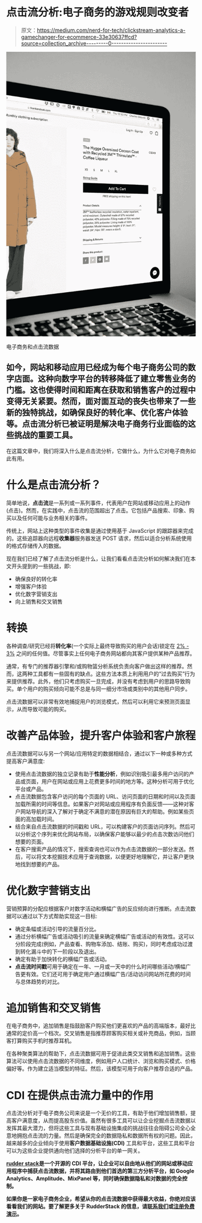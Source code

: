 # 点击流分析:电子商务的游戏规则改变者

> 原文：<https://medium.com/nerd-for-tech/clickstream-analytics-a-gamechanger-for-ecommerce-33e30637ffcd?source=collection_archive---------0----------------------->

![](img/f2c182abfb3928aa08ce08cd999c7b07.png)

电子商务和点击流数据

## 如今，网站和移动应用已经成为每个电子商务公司的数字店面。这种向数字平台的转移降低了建立零售业务的门槛。这也使得时间和距离在获取和销售客户的过程中变得无关紧要。然而，面对面互动的丧失也带来了一些新的独特挑战，如确保良好的转化率、优化客户体验等。点击流分析已被证明是解决电子商务行业面临的这些挑战的重要工具。

在这篇文章中，我们将深入什么是点击流分析，它做什么，为什么它对电子商务如此有用。

# 什么是点击流分析？

简单地说，**点击流**是一系列或一系列事件，代表用户在网站或移动应用上的动作(点击)。然而，在实践中，点击流的范围超出了点击。它包括产品搜索、印象、购买以及任何可能与业务相关的事件。

传统上，网站上这种类型的事件收集是通过使用基于 JavaScript 的跟踪器来完成的。这些追踪器向远程**收集器**服务器发送 POST 请求，然后以适合分析系统使用的格式存储传入的数据。

现在我们已经了解了点击流分析是什么，让我们看看点击流分析如何解决我们在本文开头提到的一些挑战，即:

*   确保良好的转化率
*   增强客户体验
*   优化数字营销支出
*   向上销售和交叉销售

# 转换

各种调查/研究已经将**转化率**(一个实际上最终导致购买的用户会话)锁定在 [2% - 3%](https://www.invespcro.com/blog/the-average-website-conversion-rate-by-industry/) 之间的任何值。尽管事实上任何电子商务网站都向其客户提供某种产品推荐。

通常，有专门的推荐器引擎和/或购物篮分析系统负责向客户做出这样的推荐。然而，这两种工具都有一些固有的缺点。这些方法本质上利用用户的“过去购买”行为来提供推荐。此外，他们只考虑购买一旦完成，并没有考虑到用户的思路导致购买。单个用户的购买倾向可能不总是与同一细分市场或类别中的其他用户同步。

点击流数据可以非常有效地捕捉用户的浏览模式，然后可以利用它来预测页面显示，从而导致可能的购买。

# 改善产品体验，提升客户体验和客户旅程

点击流数据可以与另一个网站/应用特定的数据相结合，通过以下一种或多种方式提高客户满意度:

*   使用点击流数据的独立记录有助于**性能分析**，例如识别吸引最多用户访问的产品或页面，用户在网站或应用上花费更多时间的地方等。这种分析可用于优化平台或产品。
*   点击流数据包含客户访问的每个页面的 URL、访问页面的日期和时间以及页面加载所需的时间等信息。如果客户对网站或应用程序有负面反馈——这种对客户网站导航的深入了解对于确定不满意的潜在原因有巨大的帮助。例如某些页面的高加载时间。
*   结合来自点击流数据的时间戳和 URL，可以构建客户的页面访问序列。然后可以分析这个序列来优化网站布局，以确保客户能够以最少的点击次数访问他们想要的页面。
*   在客户搜索产品的情况下，搜索查询也可以作为点击流数据的一部分发送。然后，可以将文本挖掘技术应用于查询数据，以便更好地理解它，并让客户更快地找到想要的产品。

# 优化数字营销支出

营销预算的分配应根据客户对数字活动和横幅广告的反应倾向进行推断。点击流数据可以通过以下方式帮助实现这一目标:

*   确定条幅或活动引导的流量百分比。
*   通过分析横幅广告或活动吸引的流量来确定横幅广告或活动的有效性。这可以分阶段完成(例如，产品查看、购物车添加、结账、购买)，同时考虑成功过渡到转化漏斗中的下一阶段以及退出。
*   确定有助于加快转化的横幅广告或活动。
*   **点击流时间戳**可用于确定在一年、一月或一天中的什么时间哪些活动/横幅广告更有效。它们还可用于确定用户通过横幅广告/活动访问网站所花费的时间与总体趋势的对比。

# 追加销售和交叉销售

在电子商务中，追加销售是指鼓励客户购买他们更喜欢的产品的高端版本，最好比通常的定价高一个档次。交叉销售是指推荐顾客购买相关或补充商品，例如，当顾客打算购买手机时推荐耳机。

在各种聚类算法的帮助下，点击流数据可用于促进此类交叉销售和追加销售。这些算法可以使用点击流数据的不同维度，例如用户人口统计、浏览和购买模式、价格偏好等。作为建立适当模型的特征。然后，该模型可用于向客户推荐合适的产品。

# CDI 在提供点击流力量中的作用

点击流分析对于电子商务公司来说是一个无价的工具，有助于他们增加销售额，提高客户满意度，从而提高股东价值。虽然有很多工具可以让企业挖掘点击流数据以发挥其最大潜力，但将这些工具与现有基础设施集成的挑战往往会阻碍公司全心全意地拥抱点击流的力量。然后是确保完全的数据隐私和数据所有权的问题。因此，越来越多的企业倾向于使用**客户数据基础设施(CDI)** 工具和平台，这些工具和平台可以为这些企业提供通向他们选择的分析平台的单一网关。

[**rudder stack**](https://rudderstack.com/)**是一个开源的 CDI 平台，让企业可以自由地从他们的网站或移动应用程序中捕获点击流数据，并将其路由到他们首选的第三方分析平台，如 Google Analytics、Amplitude、MixPanel 等，同时确保数据隐私和对数据的完全控制。**

**如果你是一家电子商务企业，希望从你的点击流数据中获得最大收益，你绝对应该看看我们的网站。要了解更多关于 RudderStack 的信息，请[联系我们](https://rudderstack.com/contact/)或[注册免费演示](https://rudderstack.com/request-a-demo/)。**